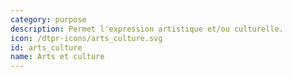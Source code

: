 ```yaml
---
category: purpose
description: Permet l'expression artistique et/ou culturelle. 
icon: /dtpr-icons/arts_culture.svg
id: arts_culture
name: Arts et culture
---
```

